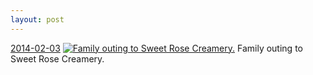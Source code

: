 ```yaml
---
layout: post
---
```


<p>
  <time><a href="/283">2014-02-03</a></time>
  <a href="/283"><img src="{{ site.assets_url }}/283-640.jpg" srcset="{{ site.assets_url }}/283-1280.jpg 1280w, {{ site.assets_url }}/283-960.jpg 960w, {{ site.assets_url }}/283-640.jpg 640w, {{ site.assets_url }}/283-320.jpg 320w" sizes="(min-width: 700px) 50vw, calc(100vw - 2rem)" alt="Family outing to Sweet Rose Creamery." /></a>
  <span>Family outing to Sweet Rose Creamery.</span>
</p>

